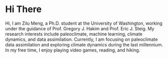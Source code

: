 <!-- Github profile -->
# Hi There

Hi, I am Zilu Meng, a Ph.D. student at the University of Washington, working under the guidance of Prof. Gregory J. Hakim and Prof. Eric J. Steig. My research interests include paleoclimate, machine learning, climate dynamics, and data assimilation. Currently, I am focusing on paleoclimate data assimilation and exploring climate dynamics during the last millennium. In my free time, I enjoy playing video games, reading, and hiking.




